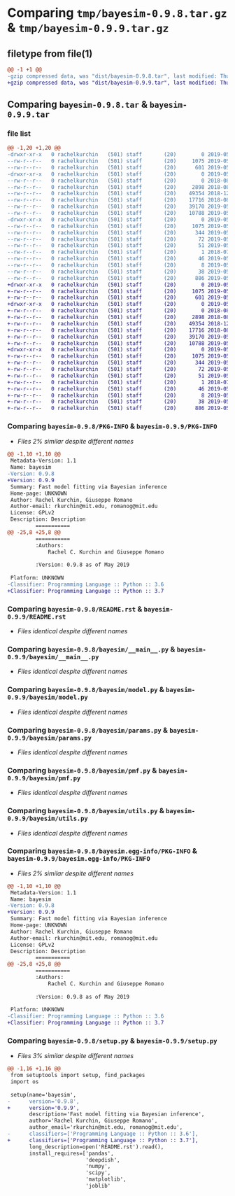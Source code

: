# Comparing `tmp/bayesim-0.9.8.tar.gz` & `tmp/bayesim-0.9.9.tar.gz`

## filetype from file(1)

```diff
@@ -1 +1 @@
-gzip compressed data, was "dist/bayesim-0.9.8.tar", last modified: Thu May 30 18:50:12 2019, max compression
+gzip compressed data, was "dist/bayesim-0.9.9.tar", last modified: Thu May 30 18:53:59 2019, max compression
```

## Comparing `bayesim-0.9.8.tar` & `bayesim-0.9.9.tar`

### file list

```diff
@@ -1,20 +1,20 @@
-drwxr-xr-x   0 rachelkurchin   (501) staff       (20)        0 2019-05-30 18:50:12.000000 bayesim-0.9.8/
--rw-r--r--   0 rachelkurchin   (501) staff       (20)     1075 2019-05-30 18:50:12.000000 bayesim-0.9.8/PKG-INFO
--rw-r--r--   0 rachelkurchin   (501) staff       (20)      601 2019-05-30 18:50:00.000000 bayesim-0.9.8/README.rst
-drwxr-xr-x   0 rachelkurchin   (501) staff       (20)        0 2019-05-30 18:50:12.000000 bayesim-0.9.8/bayesim/
--rw-r--r--   0 rachelkurchin   (501) staff       (20)        0 2018-08-30 19:23:54.000000 bayesim-0.9.8/bayesim/__init__.py
--rw-r--r--   0 rachelkurchin   (501) staff       (20)     2898 2018-08-01 15:50:07.000000 bayesim-0.9.8/bayesim/__main__.py
--rw-r--r--   0 rachelkurchin   (501) staff       (20)    49354 2018-12-20 17:21:02.000000 bayesim-0.9.8/bayesim/model.py
--rw-r--r--   0 rachelkurchin   (501) staff       (20)    17716 2018-08-16 19:55:01.000000 bayesim-0.9.8/bayesim/params.py
--rw-r--r--   0 rachelkurchin   (501) staff       (20)    39170 2019-05-30 18:11:12.000000 bayesim-0.9.8/bayesim/pmf.py
--rw-r--r--   0 rachelkurchin   (501) staff       (20)    10788 2019-05-30 18:07:21.000000 bayesim-0.9.8/bayesim/utils.py
-drwxr-xr-x   0 rachelkurchin   (501) staff       (20)        0 2019-05-30 18:50:12.000000 bayesim-0.9.8/bayesim.egg-info/
--rw-r--r--   0 rachelkurchin   (501) staff       (20)     1075 2019-05-30 18:50:11.000000 bayesim-0.9.8/bayesim.egg-info/PKG-INFO
--rw-r--r--   0 rachelkurchin   (501) staff       (20)      344 2019-05-30 18:50:11.000000 bayesim-0.9.8/bayesim.egg-info/SOURCES.txt
--rw-r--r--   0 rachelkurchin   (501) staff       (20)       72 2019-05-30 18:50:11.000000 bayesim-0.9.8/bayesim.egg-info/dependency_links.txt
--rw-r--r--   0 rachelkurchin   (501) staff       (20)       51 2019-05-30 18:50:11.000000 bayesim-0.9.8/bayesim.egg-info/entry_points.txt
--rw-r--r--   0 rachelkurchin   (501) staff       (20)        1 2018-07-30 18:58:07.000000 bayesim-0.9.8/bayesim.egg-info/not-zip-safe
--rw-r--r--   0 rachelkurchin   (501) staff       (20)       46 2019-05-30 18:50:11.000000 bayesim-0.9.8/bayesim.egg-info/requires.txt
--rw-r--r--   0 rachelkurchin   (501) staff       (20)        8 2019-05-30 18:50:11.000000 bayesim-0.9.8/bayesim.egg-info/top_level.txt
--rw-r--r--   0 rachelkurchin   (501) staff       (20)       38 2019-05-30 18:50:12.000000 bayesim-0.9.8/setup.cfg
--rw-r--r--   0 rachelkurchin   (501) staff       (20)      886 2019-05-30 18:49:53.000000 bayesim-0.9.8/setup.py
+drwxr-xr-x   0 rachelkurchin   (501) staff       (20)        0 2019-05-30 18:53:59.000000 bayesim-0.9.9/
+-rw-r--r--   0 rachelkurchin   (501) staff       (20)     1075 2019-05-30 18:53:59.000000 bayesim-0.9.9/PKG-INFO
+-rw-r--r--   0 rachelkurchin   (501) staff       (20)      601 2019-05-30 18:50:00.000000 bayesim-0.9.9/README.rst
+drwxr-xr-x   0 rachelkurchin   (501) staff       (20)        0 2019-05-30 18:53:59.000000 bayesim-0.9.9/bayesim/
+-rw-r--r--   0 rachelkurchin   (501) staff       (20)        0 2018-08-30 19:23:54.000000 bayesim-0.9.9/bayesim/__init__.py
+-rw-r--r--   0 rachelkurchin   (501) staff       (20)     2898 2018-08-01 15:50:07.000000 bayesim-0.9.9/bayesim/__main__.py
+-rw-r--r--   0 rachelkurchin   (501) staff       (20)    49354 2018-12-20 17:21:02.000000 bayesim-0.9.9/bayesim/model.py
+-rw-r--r--   0 rachelkurchin   (501) staff       (20)    17716 2018-08-16 19:55:01.000000 bayesim-0.9.9/bayesim/params.py
+-rw-r--r--   0 rachelkurchin   (501) staff       (20)    39170 2019-05-30 18:11:12.000000 bayesim-0.9.9/bayesim/pmf.py
+-rw-r--r--   0 rachelkurchin   (501) staff       (20)    10788 2019-05-30 18:07:21.000000 bayesim-0.9.9/bayesim/utils.py
+drwxr-xr-x   0 rachelkurchin   (501) staff       (20)        0 2019-05-30 18:53:59.000000 bayesim-0.9.9/bayesim.egg-info/
+-rw-r--r--   0 rachelkurchin   (501) staff       (20)     1075 2019-05-30 18:53:59.000000 bayesim-0.9.9/bayesim.egg-info/PKG-INFO
+-rw-r--r--   0 rachelkurchin   (501) staff       (20)      344 2019-05-30 18:53:59.000000 bayesim-0.9.9/bayesim.egg-info/SOURCES.txt
+-rw-r--r--   0 rachelkurchin   (501) staff       (20)       72 2019-05-30 18:53:59.000000 bayesim-0.9.9/bayesim.egg-info/dependency_links.txt
+-rw-r--r--   0 rachelkurchin   (501) staff       (20)       51 2019-05-30 18:53:59.000000 bayesim-0.9.9/bayesim.egg-info/entry_points.txt
+-rw-r--r--   0 rachelkurchin   (501) staff       (20)        1 2018-07-30 18:58:07.000000 bayesim-0.9.9/bayesim.egg-info/not-zip-safe
+-rw-r--r--   0 rachelkurchin   (501) staff       (20)       46 2019-05-30 18:53:59.000000 bayesim-0.9.9/bayesim.egg-info/requires.txt
+-rw-r--r--   0 rachelkurchin   (501) staff       (20)        8 2019-05-30 18:53:59.000000 bayesim-0.9.9/bayesim.egg-info/top_level.txt
+-rw-r--r--   0 rachelkurchin   (501) staff       (20)       38 2019-05-30 18:53:59.000000 bayesim-0.9.9/setup.cfg
+-rw-r--r--   0 rachelkurchin   (501) staff       (20)      886 2019-05-30 18:52:31.000000 bayesim-0.9.9/setup.py
```

### Comparing `bayesim-0.9.8/PKG-INFO` & `bayesim-0.9.9/PKG-INFO`

 * *Files 2% similar despite different names*

```diff
@@ -1,10 +1,10 @@
 Metadata-Version: 1.1
 Name: bayesim
-Version: 0.9.8
+Version: 0.9.9
 Summary: Fast model fitting via Bayesian inference
 Home-page: UNKNOWN
 Author: Rachel Kurchin, Giuseppe Romano
 Author-email: rkurchin@mit.edu, romanog@mit.edu
 License: GPLv2
 Description: Description
         ===========
@@ -25,8 +25,8 @@
         ===========
         :Authors:
             Rachel C. Kurchin and Giuseppe Romano
         
         :Version: 0.9.8 as of May 2019
         
 Platform: UNKNOWN
-Classifier: Programming Language :: Python :: 3.6
+Classifier: Programming Language :: Python :: 3.7
```

### Comparing `bayesim-0.9.8/README.rst` & `bayesim-0.9.9/README.rst`

 * *Files identical despite different names*

### Comparing `bayesim-0.9.8/bayesim/__main__.py` & `bayesim-0.9.9/bayesim/__main__.py`

 * *Files identical despite different names*

### Comparing `bayesim-0.9.8/bayesim/model.py` & `bayesim-0.9.9/bayesim/model.py`

 * *Files identical despite different names*

### Comparing `bayesim-0.9.8/bayesim/params.py` & `bayesim-0.9.9/bayesim/params.py`

 * *Files identical despite different names*

### Comparing `bayesim-0.9.8/bayesim/pmf.py` & `bayesim-0.9.9/bayesim/pmf.py`

 * *Files identical despite different names*

### Comparing `bayesim-0.9.8/bayesim/utils.py` & `bayesim-0.9.9/bayesim/utils.py`

 * *Files identical despite different names*

### Comparing `bayesim-0.9.8/bayesim.egg-info/PKG-INFO` & `bayesim-0.9.9/bayesim.egg-info/PKG-INFO`

 * *Files 2% similar despite different names*

```diff
@@ -1,10 +1,10 @@
 Metadata-Version: 1.1
 Name: bayesim
-Version: 0.9.8
+Version: 0.9.9
 Summary: Fast model fitting via Bayesian inference
 Home-page: UNKNOWN
 Author: Rachel Kurchin, Giuseppe Romano
 Author-email: rkurchin@mit.edu, romanog@mit.edu
 License: GPLv2
 Description: Description
         ===========
@@ -25,8 +25,8 @@
         ===========
         :Authors:
             Rachel C. Kurchin and Giuseppe Romano
         
         :Version: 0.9.8 as of May 2019
         
 Platform: UNKNOWN
-Classifier: Programming Language :: Python :: 3.6
+Classifier: Programming Language :: Python :: 3.7
```

### Comparing `bayesim-0.9.8/setup.py` & `bayesim-0.9.9/setup.py`

 * *Files 3% similar despite different names*

```diff
@@ -1,16 +1,16 @@
 from setuptools import setup, find_packages
 import os
 
 setup(name='bayesim',
-      version='0.9.8',
+      version='0.9.9',
       description='Fast model fitting via Bayesian inference',
       author='Rachel Kurchin, Giuseppe Romano',
       author_email='rkurchin@mit.edu, romanog@mit.edu',
-      classifiers=['Programming Language :: Python :: 3.6'],
+      classifiers=['Programming Language :: Python :: 3.7'],
       long_description=open('README.rst').read(),
       install_requires=['pandas',
                         'deepdish',
                         'numpy',
                         'scipy',
                         'matplotlib',
                         'joblib'
```

